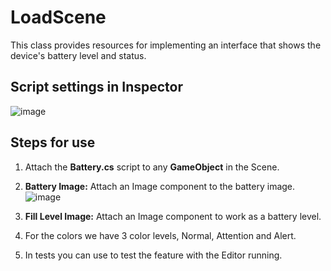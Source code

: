# LoadScene
This class provides resources for implementing an interface that shows the device's battery level and status.

## Script settings in Inspector
![image](../master/Images/Example.png)

## Steps for use
1. Attach the **Battery.cs** script to any **GameObject** in the Scene.

2. **Battery Image:** Attach an Image component to the battery image.
![image](../master/Images/BatteryImage.png)

3. **Fill Level Image:** Attach an Image component to work as a battery level.

4. For the colors we have 3 color levels, Normal, Attention and Alert.

5. In tests you can use to test the feature with the Editor running.


